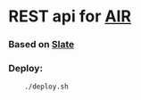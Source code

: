 # REST api for [AIR](https://github.com/whisklabs/skyline)

### Based on [Slate](https://github.com/lord/slate)

### Deploy:
```bash
    ./deploy.sh
```